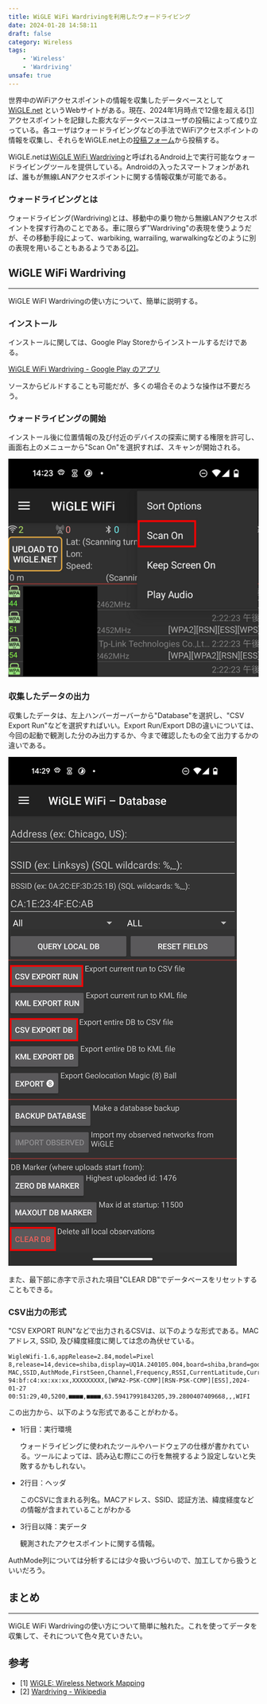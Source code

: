 ```yaml
---
title: WiGLE WiFi Wardrivingを利用したウォードライビング
date: 2024-01-28 14:58:11
draft: false
category: Wireless
tags: 
    - 'Wireless' 
    - 'Wardriving'
unsafe: true
---
```


世界中のWiFiアクセスポイントの情報を収集したデータベースとして [WiGLE.net](https://www.wigle.net/) というWebサイトがある。現在、2024年1月時点で12億を超える[\[1\]](https://www.wigle.net/)アクセスポイントを記録した膨大なデータベースはユーザの投稿によって成り立っている。各ユーザはウォードライビングなどの手法でWiFiアクセスポイントの情報を収集し、それらをWiGLE.net上の[投稿フォーム](https://wigle.net/uploads)から投稿する。

WiGLE.netは[WiGLE WiFi Wardriving](https://wigle.net/tools)と呼ばれるAndroid上で実行可能なウォードライビングツールを提供している。Androidの入ったスマートフォンがあれば、誰もが無線LANアクセスポイントに関する情報収集が可能である。

### ウォードライビングとは
ウォードライビング(Wardriving)とは、移動中の乗り物から無線LANアクセスポイントを探す行為のことである。車に限らず"Wardriving"の表現を使うようだが、その移動手段によって、warbiking, warrailing, warwalkingなどのように別の表現を用いることもあるようである[\[2\]](https://en.wikipedia.org/wiki/Wardriving)。

## WiGLE WiFi Wardriving
---
WiGLE WiFI Wardrivingの使い方について、簡単に説明する。
### インストール
インストールに関しては、Google Play Storeからインストールするだけである。

[WiGLE WiFi Wardriving - Google Play のアプリ](https://play.google.com/store/apps/details?id=net.wigle.wigleandroid)

ソースからビルドすることも可能だが、多くの場合そのような操作は不要だろう。
### ウォードライビングの開始
インストール後に位置情報の及び付近のデバイスの探索に関する権限を許可し、画面右上のメニューから"Scan On"を選択すれば、スキャンが開始される。

![スキャンの開始及び一時停止](start_wardriving.png)

### 収集したデータの出力
収集したデータは、左上ハンバーガーバーから"Database"を選択し、"CSV Export Run"などを選択すればいい。Export Run/Export DBの違いについては、今回の起動で観測した分のみ出力するか、今まで確認したもの全て出力するかの違いである。

![ハンバーガーバー > Database > CSV EXPORT RUN](export_database.png)

また、最下部に赤字で示された項目"CLEAR DB"でデータベースをリセットすることもできる。

### CSV出力の形式
"CSV EXPORT RUN"などで出力されるCSVは、以下のような形式である。MACアドレス, SSID, 及び緯度経度に関しては念の為伏せている。
```csv
WigleWifi-1.6,appRelease=2.84,model=Pixel 8,release=14,device=shiba,display=UQ1A.240105.004,board=shiba,brand=google,star=Sol,body=3,subBody=0
MAC,SSID,AuthMode,FirstSeen,Channel,Frequency,RSSI,CurrentLatitude,CurrentLongitude,AltitudeMeters,AccuracyMeters,RCOIs,MfgrId,Type
94:bf:c4:xx:xx:xx,XXXXXXXXX,[WPA2-PSK-CCMP][RSN-PSK-CCMP][ESS],2024-01-27 00:51:29,40,5200,■■■■,■■■■,63.59417991843205,39.2800407409668,,,WIFI
```
この出力から、以下のような形式であることがわかる。
- 1行目：実行環境

    ウォードライビングに使われたツールやハードウェアの仕様が書かれている。ツールによっては、読み込む際にこの行を無視するよう設定しないと失敗するかもしれない。
- 2行目：ヘッダ

    このCSVに含まれる列名。MACアドレス、SSID、認証方法、緯度経度などの情報が含まれていることがわかる
- 3行目以降：実データ

    観測されたアクセスポイントに関する情報。

AuthMode列については分析するには少々扱いづらいので、加工してから扱うといいだろう。

## まとめ
---
WiGLE WiFi Wardrivingの使い方について簡単に触れた。これを使ってデータを収集して、それについて色々見ていきたい。

## 参考
- \[1\] [WiGLE: Wireless Network Mapping](https://wigle.net/)
- \[2\] [Wardriving - Wikipedia](https://en.wikipedia.org/wiki/Wardriving)
